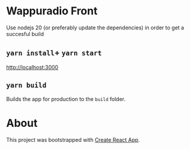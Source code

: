 # Wappuradio Front

Use nodejs 20 (or preferably update the dependencies) in order to get a succesful build

## `yarn install`+ `yarn start`
[http://localhost:3000](http://localhost:3000)

## `yarn build`
Builds the app for production to the `build` folder.

# About
This project was bootstrapped with [Create React App](https://github.com/facebook/create-react-app).
